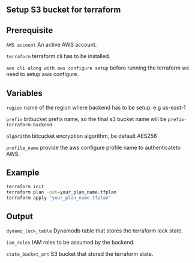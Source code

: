 ## Setup S3 bucket for terraform

Prerequisite
-------------
`AWS account` An active AWS account.

`terraform` terraform cli has to be installed.

`aws cli along with aws configure setup` before running the terraform we need to setup aws configure.


Variables
----------
`region` name of the region where backend has to be setup. e.g us-east-1

`prefix` bitbucket prefix name, so the final s3 bucket name will be `prefix-terraform-backend`

`algorithm` bitcucket encryption algorithm, be default AES256

`profile_name` provide the aws configure profile name to authenticateto AWS.

Example
---------
```sh
terraform init
terraform plan -out=your_plan_name.tfplan
terraform apply "your_plan_name.tfplan"
```

Output
-------
`dynamo_lock_table` Dynamodb table that stores the terraform lock state.

`iam_roles` IAM roles to be assumed by the backend.

`state_bucket_arn` S3 bucket that stored the terraform state.
